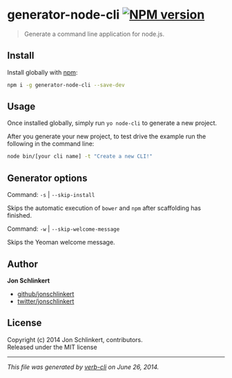 # generator-node-cli [![NPM version](https://badge.fury.io/js/generator-node-cli.png)](http://badge.fury.io/js/generator-node-cli)

> Generate a command line application for node.js.

## Install
Install globally with [npm](npmjs.org):

```bash
npm i -g generator-node-cli --save-dev
```

## Usage
Once installed globally, simply run `yo node-cli` to generate a new project.

After you generate your new project, to test drive the example run the following in the command line:

```bash
node bin/[your cli name] -t "Create a new CLI!"
```

## Generator options
Command: `-s` | `--skip-install`

Skips the automatic execution of `bower` and `npm` after scaffolding has finished.

Command: `-w` | `--skip-welcome-message`

Skips the Yeoman welcome message.

## Author

**Jon Schlinkert**

+ [github/jonschlinkert](https://github.com/jonschlinkert)
+ [twitter/jonschlinkert](http://twitter.com/jonschlinkert)

## License
Copyright (c) 2014 Jon Schlinkert, contributors.  
Released under the MIT license

***

_This file was generated by [verb-cli](https://github.com/assemble/verb-cli) on June 26, 2014._
